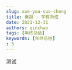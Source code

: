 ```yaml
---
slug: xue-you-suo-cheng
title: 秦超 · 学有所成
date: 2021-12-31
authors: qinchao
tags: [年终总结]
keywords: [年终总结]
: 3
---
```

测试